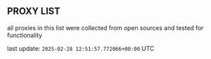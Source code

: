 ## PROXY LIST

all proxies in this list were collected from open sources and tested for functionality

last update: `2025-02-28 12:51:57.772066+00:00` UTC
